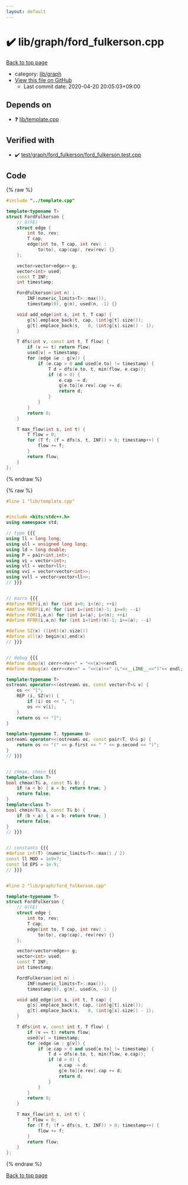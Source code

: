 ```yaml
---
layout: default
---
```


<!-- mathjax config similar to math.stackexchange -->
<script type="text/javascript" async
  src="https://cdnjs.cloudflare.com/ajax/libs/mathjax/2.7.5/MathJax.js?config=TeX-MML-AM_CHTML">
</script>
<script type="text/x-mathjax-config">
  MathJax.Hub.Config({
    TeX: { equationNumbers: { autoNumber: "AMS" }},
    tex2jax: {
      inlineMath: [ ['$','$'] ],
      processEscapes: true
    },
    "HTML-CSS": { matchFontHeight: false },
    displayAlign: "left",
    displayIndent: "2em"
  });
</script>

<script type="text/javascript" src="https://cdnjs.cloudflare.com/ajax/libs/jquery/3.4.1/jquery.min.js"></script>
<script src="https://cdn.jsdelivr.net/npm/jquery-balloon-js@1.1.2/jquery.balloon.min.js" integrity="sha256-ZEYs9VrgAeNuPvs15E39OsyOJaIkXEEt10fzxJ20+2I=" crossorigin="anonymous"></script>
<script type="text/javascript" src="../../../assets/js/copy-button.js"></script>
<link rel="stylesheet" href="../../../assets/css/copy-button.css" />


# :heavy_check_mark: lib/graph/ford_fulkerson.cpp

<a href="../../../index.html">Back to top page</a>

* category: <a href="../../../index.html#6e267a37887a7dcb68cbf7008d6c7e48">lib/graph</a>
* <a href="{{ site.github.repository_url }}/blob/master/lib/graph/ford_fulkerson.cpp">View this file on GitHub</a>
    - Last commit date: 2020-04-20 20:05:03+09:00




## Depends on

* :question: <a href="../template.cpp.html">lib/template.cpp</a>


## Verified with

* :heavy_check_mark: <a href="../../../verify/test/graph/ford_fulkerson/ford_fulkerson.test.cpp.html">test/graph/ford_fulkerson/ford_fulkerson.test.cpp</a>


## Code

<a id="unbundled"></a>
{% raw %}
```cpp
#include "../template.cpp"

template<typename T>
struct FordFulkerson {
    // O(FE)
    struct edge {
        int to, rev;
        T cap;
        edge(int to, T cap, int rev) :
            to(to), cap(cap), rev(rev) {}
    };

    vector<vector<edge>> g;
    vector<int> used;
    const T INF;
    int timestamp;

    FordFulkerson(int n) :
        INF(numeric_limits<T>::max()),
        timestamp(0), g(n), used(n, -1) {}

    void add_edge(int s, int t, T cap) {
        g[s].emplace_back(t, cap, (int)g[t].size());
        g[t].emplace_back(s,   0, (int)g[s].size() - 1);
    }

    T dfs(int v, const int t, T flow) {
        if (v == t) return flow;
        used[v] = timestamp;
        for (edge &e : g[v]) {
            if (e.cap > 0 and used[e.to] != timestamp) {
                T d = dfs(e.to, t, min(flow, e.cap));
                if (d > 0) {
                    e.cap -= d;
                    g[e.to][e.rev].cap += d;
                    return d;
                }
            }
        }
        return 0;
    }

    T max_flow(int s, int t) {
        T flow = 0;
        for (T f; (f = dfs(s, t, INF)) > 0; timestamp++) {
            flow += f;
        }
        return flow;
    }
};

```
{% endraw %}

<a id="bundled"></a>
{% raw %}
```cpp
#line 1 "lib/template.cpp"


#include <bits/stdc++.h>
using namespace std;

// type {{{
using ll = long long;
using ull = unsigned long long;
using ld = long double;
using P = pair<int,int>;
using vi = vector<int>;
using vll = vector<ll>;
using vvi = vector<vector<int>>;
using vvll = vector<vector<ll>>;
// }}}


// macro {{{
#define REP(i,n) for (int i=0; i<(n); ++i)
#define RREP(i,n) for (int i=(int)(n)-1; i>=0; --i)
#define FOR(i,a,n) for (int i=(a); i<(n); ++i)
#define RFOR(i,a,n) for (int i=(int)(n)-1; i>=(a); --i)

#define SZ(x) ((int)(x).size())
#define all(x) begin(x),end(x)
// }}}


// debug {{{
#define dump(x) cerr<<#x<<" = "<<(x)<<endl
#define debug(x) cerr<<#x<<" = "<<(x)<<" (L"<<__LINE__<<")"<< endl;

template<typename T>
ostream& operator<<(ostream& os, const vector<T>& v) {
    os << "[";
    REP (i, SZ(v)) {
        if (i) os << ", ";
        os << v[i];
    }
    return os << "]";
}

template<typename T, typename U>
ostream& operator<<(ostream& os, const pair<T, U>& p) {
    return os << "(" << p.first << " " << p.second << ")";
}
// }}}


// chmax, chmin {{{
template<class T>
bool chmax(T& a, const T& b) {
    if (a < b) { a = b; return true; }
    return false;
}
template<class T>
bool chmin(T& a, const T& b) {
    if (b < a) { a = b; return true; }
    return false;
}
// }}}


// constants {{{
#define inf(T) (numeric_limits<T>::max() / 2)
const ll MOD = 1e9+7;
const ld EPS = 1e-9;
// }}}


#line 2 "lib/graph/ford_fulkerson.cpp"

template<typename T>
struct FordFulkerson {
    // O(FE)
    struct edge {
        int to, rev;
        T cap;
        edge(int to, T cap, int rev) :
            to(to), cap(cap), rev(rev) {}
    };

    vector<vector<edge>> g;
    vector<int> used;
    const T INF;
    int timestamp;

    FordFulkerson(int n) :
        INF(numeric_limits<T>::max()),
        timestamp(0), g(n), used(n, -1) {}

    void add_edge(int s, int t, T cap) {
        g[s].emplace_back(t, cap, (int)g[t].size());
        g[t].emplace_back(s,   0, (int)g[s].size() - 1);
    }

    T dfs(int v, const int t, T flow) {
        if (v == t) return flow;
        used[v] = timestamp;
        for (edge &e : g[v]) {
            if (e.cap > 0 and used[e.to] != timestamp) {
                T d = dfs(e.to, t, min(flow, e.cap));
                if (d > 0) {
                    e.cap -= d;
                    g[e.to][e.rev].cap += d;
                    return d;
                }
            }
        }
        return 0;
    }

    T max_flow(int s, int t) {
        T flow = 0;
        for (T f; (f = dfs(s, t, INF)) > 0; timestamp++) {
            flow += f;
        }
        return flow;
    }
};

```
{% endraw %}

<a href="../../../index.html">Back to top page</a>

